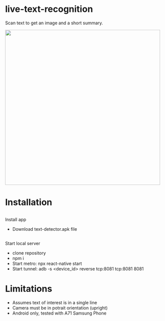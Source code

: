 # live-text-recognition

Scan text to get an image and a short summary.

<img src="demo.gif" height="500"/>

# Installation
## 
Install app 
- Download text-detector.apk file
## 
Start local server
- clone repository
- npm i
- Start metro: npx react-native start
- Start tunnel: adb -s <device_id> reverse tcp:8081 tcp:8081
8081

# Limitations
- Assumes text of interest is in a single line
- Camera must be in potrait orientation (upright)
- Android only, tested with A71 Samsung Phone